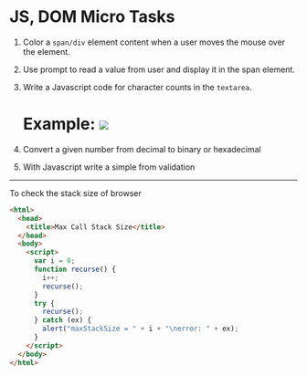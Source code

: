 # JS, DOM Micro Tasks

1. Color a `span/div` element content when a user moves the mouse over the element.

2. Use prompt to read a value from user and display it in the span element.

3. Write a Javascript code for character counts in the `textarea`.

   # Example: ![](https://miro.medium.com/max/1600/1*1HI4NXCeCz1EiIWcIE_0iQ.gif)

4. Convert a given number from decimal to binary or hexadecimal

5. With Javascript write a simple from validation

---

To check the stack size of browser

```html
<html>
  <head>
    <title>Max Call Stack Size</title>
  </head>
  <body>
    <script>
      var i = 0;
      function recurse() {
        i++;
        recurse();
      }
      try {
        recurse();
      } catch (ex) {
        alert("maxStackSize = " + i + "\nerror: " + ex);
      }
    </script>
  </body>
</html>
```
